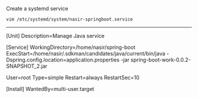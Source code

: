 
Create a systemd service

`vim /etc/systemd/system/nasir-springboot.service`


---
[Unit]
Description=Manage Java service

[Service]
WorkingDirectory=/home/nasir/spring-boot
ExecStart=/home/nasir/.sdkman/candidates/java/current/bin/java -Dspring.config.location=application.properties -jar spring-boot-work-0.0.2-SNAPSHOT_2.jar

User=root
Type=simple
Restart=always
RestartSec=10

[Install]
WantedBy=multi-user.target